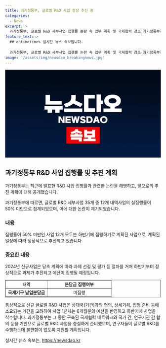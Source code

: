 ```yaml
---
title: 과기정통부, 글로벌 R&D 사업 정상 추진 중
categories:
  - News
excerpt: >
  과기정통부, 글로벌 R&D 세부사업 집행률 논란 속 업무 계획 및 국제협력 강조 과기정통부가 발표한 글로벌 R&D 세부사업에 대한 집행률 논란에 대해 설명했다. 35개의 세부사업 중 12개가 집행률 50% 미만이라는 결과에 대해, 모두 하반기에 집행될 예정이며, 통상적인 사업 준비 기간과 분담금 지급 등에 따른 것이라고 밝혔다. 또한 국제협력과 연구자 지원을 강조하며 업무를 추진할 것을 약속했다.
feature_text: >
  ## ontimetimes 실시간 뉴스 속보입니다.

  과기정통부, 글로벌 R&D 세부사업 집행률 논란 속 업무 계획 및 국제협력 강조 과기정통부가 발표한 글로벌 R&D 세부사업에 대한 집행률 논란에 대해 설명했다. 35개의 세부사업 중 12개가 집행률 50% 미만이라는 결과에 대해, 모두 하반기에 집행될 예정이며, 통상적인 사업 준비 기간과 분담금 지급 등에 따른 것이라고 밝혔다. 또한 국제협력과 연구자 지원을 강조하며 업무를 추진할 것을 약속했다.
image: '/assets/img/newsdao_breakingnews.jpg'
---
```


<p><img src="/assets/img/newsdao_breakingnews.jpg" alt="ontimetimes 속보" /></p>

<h2 data-ke-size="size26">과기정통부 R&D 사업 집행률 및 추진 계획</h2>

<p>과기정통부는 최근에 발표한 R&amp;D 사업 집행률과 관련한 논란을 해명하고, 앞으로의 추진 계획에 대해 공개했습니다.</p>

<p data-ke-size="size16">과기정통부에 따르면, 글로벌 R&D 세부사업 35개 중 12개 내역사업의 실집행률이 50% 미만으로 집계되었으며, 이에 대한 논란이 제기되었습니다.</p>

<h3>내용</h3>

<p data-ke-size="size16">집행률이 50% 미만인 사업 12개 모두는 하반기에 집행하기로 계획된 사업으로, 계획된 일정에 따라 정상적으로 추진되고 있습니다.</p>

<h3>중요한 내용</h3>

<p data-ke-size="size16">2024년 신규사업은 당초 계획에 따라 과제 선정 및 평가 등 절차를 거쳐 하반기부터 정상적으로 과제가 추진되고 예산이 집행될 예정입니다.</p>

<table style="width: 100%;" border="1">
<tbody>
<tr>
<td style="text-align: center; height: 17px;"><b>내역</b></td>
<td style="text-align: center; width: 192.5px;"><b>분담금 집행여부</b></td>
</tr>
<tr>
<td style="text-align: center; height: 17px;"><b>국제기구 납입분담금</b></td>
<td style="text-align: center; width: 192.5px;">미집행</td>
</tr>
</tbody>
</table>

<p data-ke-size="size16">통상적으로 신규 글로벌 R&D 사업은 상대국(기관)과의 협의, 상세기획, 집행 준비 등에 소요되는 기간을 고려하여 사업 1년차는 6개월분의 예산을 반영하고 하반기에 사업을 착수합니다. 과기정통부는 그 동안 구축된 국제협력 네트워크와 국가 간, 연구기관 간 합의 등을 기반으로 글로벌 R&D 사업을 충실하게 준비했으며, 연구자들이 글로벌 R&D를 수행하는데 불편함이 없도록 지원할 계획입니다.</p>
실시간 뉴스 속보는, <a href="https://newsdao.kr" rel="dofollow">https://newsdao.kr</a>


